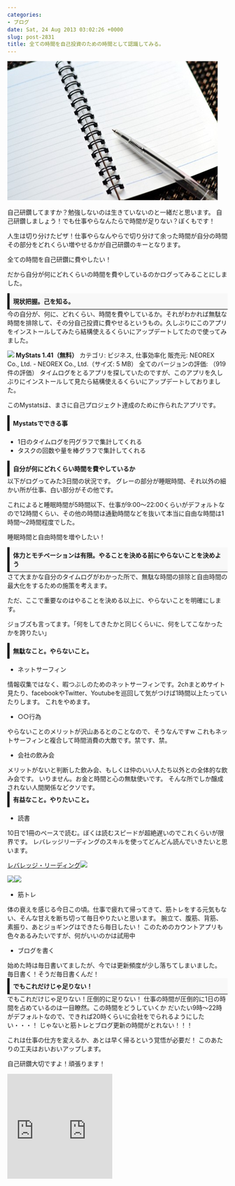 ```yaml
---
categories:
- ブログ
date: Sat, 24 Aug 2013 03:02:26 +0000
slug: post-2831
title: 全ての時間を自己投資のための時間として認識してみる。
---
```


![](images/a0002_011008.jpg)

自己研鑽してますか？勉強しないのは生きていないのと一緒だと思います。
自己研鑽しましょう！でも仕事やらなんたらで時間が足りない？ぼくもです！<!--more-->
&nbsp;
&nbsp;


人生は切り分けたピザ！仕事やらなんやらで切り分けて余った時間が自分の時間
その部分をどれくらい増やせるかが自己研鑽のキーとなります。

全ての時間を自己研鑽に費やしたい！

だから自分が何にどれくらいの時間を費やしているのかログってみることにしました。
<div style="padding: 8px 8px; border-color: #000000; border-width: 0 0 1px 5px; border-style: solid; background: #F8F8F8;"><b>現状把握。己を知る。</b></div>
今の自分が、何に、どれくらい、時間を費やしているか。それがわかれば無駄な時間を排除して、その分自己投資に費やせるというもの。久しぶりにこのアプリをインストールしてみたら結構使えるくらいにアップデートしてたので使ってみました。

![](images/mzl.oescoccq.100x100-75.png)<strong> MyStats 1.41（無料）</strong>
カテゴリ: ビジネス, 仕事効率化
販売元: NEOREX Co., Ltd. - NEOREX Co., Ltd.（サイズ: 5 MB）
全てのバージョンの評価: （919件の評価）
タイムログをとるアプリを探していたのですが、このアプリを久しぶりにインストールして見たら結構使えるくらいにアップデートしておりました。

このMystatsは、まさに自己プロジェクト達成のために作られたアプリです。
<div style="padding: 8px 8px; border-color: #000000; border-width: 0 0 0px 5px; border-style: solid;"><b>Mystatsでできる事</b></div>
<ul>
	<li>1日のタイムログを円グラフで集計してくれる</li>
	<li>タスクの回数や量を棒グラフで集計してくれる</li>
</ul>
<div style="padding: 8px 8px; border-color: #000000; border-width: 0 0 0px 5px; border-style: solid;"><b>自分が何にどれくらい時間を費やしているか</b></div>
以下がログってみた3日間の状況です。
グレーの部分が睡眠時間、それ以外の細かい所が仕事、白い部分がその他です。

これによると睡眠時間が5時間以下、仕事が9:00〜22:00くらいがデフォルトなので12時間くらい、その他の時間は通勤時間などを抜いて本当に自由な時間は1時間〜2時間程度でした。

睡眠時間と自由時間を増やしたい！
<div style="padding: 8px 8px; border-color: #000000; border-width: 0 0 1px 5px; border-style: solid; background: #F8F8F8;"><b>体力とモチベーションは有限。やることを決める前にやらないことを決めよう</b></div>
さて大まかな自分のタイムログがわかった所で、無駄な時間の排除と自由時間の最大化をするための施策を考えます。

ただ、ここで重要なのはやることを決める以上に、やらないことを明確にします。

ジョブズも言ってます。「何をしてきたかと同じくらいに、何をしてこなかったかを誇りたい」
<div style="padding: 8px 8px; border-color: #000000; border-width: 0 0 0px 5px; border-style: solid;"><b>無駄なこと。やらないこと。
</b></div>
<ul>
	<li>ネットサーフィン</li>
</ul>
情報収集ではなく、暇つぶしのためのネットサーフィンです。2chまとめサイト見たり、facebookやTwitter、Youtubeを巡回して気がつけば1時間以上たっていたりします。
これをやめます。
<ul>
	<li>○○行為</li>
</ul>
やらないことのメリットが沢山あるとのことなので、そうなんですw
これもネットサーフィンと複合して時間消費の大敵です。禁です、禁。
<ul>
	<li>会社の飲み会</li>
</ul>
メリットがないと判断した飲み会、もしくは仲のいい人たち以外との全体的な飲み会です。
いりません。お金と時間と心の無駄使いです。
そんな所でしか醸成されない人間関係などクソです。
<div style="padding: 8px 8px; border-color: #000000; border-width: 0 0 0px 5px; border-style: solid;"><b>有益なこと。やりたいこと。
</b></div>
<ul>
	<li>読書</li>
</ul>
10日で1冊のペースで読む。ぼくは読むスピードが超絶遅いのでこれくらいが限界です。
レバレッジリーディングのスキルを使ってどんどん読んでいきたいと思います。

<a href="http://www.amazon.co.jp/gp/product/4492042695/ref=as_li_ss_tl?ie=UTF8&amp;camp=247&amp;creative=7399&amp;creativeASIN=4492042695&amp;linkCode=as2&amp;tag=warawareotoko-22">レバレッジ・リーディング</a>![](images/ir?t=warawareotoko-22&amp;l=as2&amp;o=9&amp;a=4492042695)

<a href="http://www.amazon.co.jp/gp/product/4492042695/ref=as_li_ss_il?ie=UTF8&amp;camp=247&amp;creative=7399&amp;creativeASIN=4492042695&amp;linkCode=as2&amp;tag=warawareotoko-22">![](images/q?_encoding=UTF8&amp;ASIN=4492042695&amp;Format=_SL110_&amp;ID=AsinImage&amp;MarketPlace=JP&amp;ServiceVersion=20070822&amp;WS=1&amp;tag=warawareotoko-22)</a>![](images/ir?t=warawareotoko-22&amp;l=as2&amp;o=9&amp;a=4492042695)
<ul>
	<li>筋トレ</li>
</ul>
体の衰えを感じる今日この頃。仕事で疲れて帰ってきて、筋トレをする元気もない、そんな甘えを断ち切って毎日やりたいと思います。
腕立て、腹筋、背筋、素振り、あとジョギングはできたら毎日したい！
このためのカウントアプリも色々あるみたいですが、何がいいのかは試用中
<ul>
	<li>ブログを書く</li>
</ul>
始めた時は毎日書いてましたが、今では更新頻度が少し落ちてしまいました。
毎日書く！そうだ毎日書くんだ！

<div style="padding: 8px 8px; border-color: #000000; border-width: 0 0 1px 5px; border-style: solid; background: #F8F8F8;"><b>でもこれだけじゃ足りない！</b></div>
でもこれだけじゃ足りない！圧倒的に足りない！
仕事の時間が圧倒的に1日の時間を占めているのは一目瞭然。この時間をどうしていくか
だいたい9時〜22時がデフォルトなので、できれば20時くらいに会社をでられるようにしたい・・・！
じゃないと筋トレとブログ更新の時間がとれない！！！

これは仕事の仕方を変えるか、あとは早く帰るという覚悟が必要だ！
このあたりの工夫はおいおいアップします。

自己研鑽大切ですよ！頑張ります！

<iframe style="width: 120px; height: 240px;" src="http://rcm-fe.amazon-adsystem.com/e/cm?lt1=_blank&amp;bc1=000000&amp;IS2=1&amp;bg1=FFFFFF&amp;fc1=000000&amp;lc1=0000FF&amp;t=warawareotoko-22&amp;o=9&amp;p=8&amp;l=as4&amp;m=amazon&amp;f=ifr&amp;ref=ss_til&amp;asins=4492042695" height="240" width="320" frameborder="0" marginwidth="0" marginheight="0" scrolling="no"></iframe><iframe src="http://rcm-fe.amazon-adsystem.com/e/cm?lt1=_blank&bc1=000000&IS2=1&bg1=FFFFFF&fc1=000000&lc1=0000FF&t=warawareotoko-22&o=9&p=8&l=as4&m=amazon&f=ifr&ref=ss_til&asins=4344980395" style="width:120px;height:240px;" scrolling="no" marginwidth="0" marginheight="0" frameborder="0"></iframe>